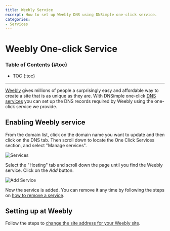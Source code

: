 ```yaml
---
title: Weebly Service
excerpt: How to set up Weebly DNS using DNSimple one-click service.
categories:
- Services
---
```


# Weebly One-click Service

### Table of Contents {#toc}

* TOC
{:toc}

---

[Weebly](http://www.weebly.com) gives millions of people a surprisingly easy and affordable way to create a site that is as unique as they are. With DNSimple one-click [DNS services](/categories/services/) you can set up the DNS records required by Weebly using the one-click service we provide.


## Enabling Weebly service

From the domain list, click on the domain name you want to update and then click on the DNS tab. Then scroll down to locate the One Click Services section, and select "Manage services".

![Services](/files/services-dns-page-add.png)

Select the "Hosting" tab and scroll down the page until you find the Weebly service. Click on the *Add* button.

![Add Service](/files/services-Weebly.png)

Now the service is added. You can remove it any time by following the steps on [how to remove a service](/articles/services/#removing-services).


## Setting up at Weebly

Follow the steps to [change the site address for your Weebly site](https://www.weebly.com/app/help/us/en/topics/how-to-use-a-domain-you-purchased-elsewhere).
